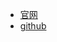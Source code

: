 
- [官网](https://dolphinscheduler.apache.org/)
- [github](https://github.com/apache/dolphinscheduler)